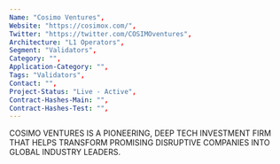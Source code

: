 ```yaml
--- 
Name: "Cosimo Ventures", 
Website: "https://cosimox.com/", 
Twitter: "https://twitter.com/COSIMOventures", 
Architecture: "L1 Operators",
Segment: "Validators",
Category: "",
Application-Category: "",
Tags: "Validators",
Contact: "",
Project-Status: "Live - Active",
Contract-Hashes-Main: "",
Contract-Hashes-Test: "",
--- 
```

<!--lang:en--> 
COSIMO VENTURES IS A PIONEERING, DEEP TECH INVESTMENT FIRM THAT HELPS TRANSFORM PROMISING DISRUPTIVE COMPANIES INTO GLOBAL INDUSTRY LEADERS.
<!--lang:es--] 
COSIMO VENTURES ES UNA EMPRESA DE INVERSIÓN EN TECNOLOGÍA PROFUNDA Y PIONERA QUE AYUDA A TRANSFORMAR EMPRESAS DISRUPTIVAS PROMETEDORAS EN LÍDERES GLOBALES DE LA INDUSTRIA.
<!--lang:de--] 
COSIMO VENTURES IST EINE WEGWEISENDE DEEP-TECH-INVESTMENTFIRMA, DIE HILFT, VIELVERSPRECHENDE DISRUPTIVE UNTERNEHMEN IN GLOBALE BRANCHENFÜHRER ZU UMWANDELN.
<!--lang:fr--] 
COSIMO VENTURES EST UNE ENTREPRISE D'INVESTISSEMENT PIONNIÈRE DANS LES TECHNOLOGIES PROFONDES QUI AIDE À TRANSFORMER DES ENTREPRISES DE RUPTURE PROMETTEUSES EN CHEF DE FILE MONDIAL DE L'INDUSTRIE.
<!--lang:pl--] 
COSIMO VENTURES TO PIONIERSKA FIRMA INWESTYCYJNA W DEEP TECH, KTÓRA POMAGA PRZEKSZTAŁCIĆ OBIECUJĄCE PRZEŁOMOWE FIRMY W ŚWIATOWYCH LIDERÓW BRANŻY.
<!--lang:uk--] 
COSIMO VENTURES — ІНВЕСТИЦІЙНА ФІРМА-ПІОНЕР, ГЛИБОКОТЕХНІЧНА ІНВЕСТИЦІЙНА ФІРМА, ЩО ДОПОМАГАЄ ПЕРЕТВОРЮВАТИ ПЕРСПЕКТИВНІ РУХОВІ КОМПАНІЇ НА ГЛОБАЛЬНИХ ЛІДЕРІВ ГАЛУЗІ.
[!--lang:*--> 
